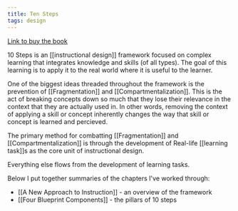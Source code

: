 ```yaml
---
title: Ten Steps
tags: design
---
```


[Link to buy the book](https://www.amazon.com/Steps-Complex-Learning-Jeroen-Merri-C3-ABnboer-dp-1138080802/dp/1138080802)


10 Steps is an [[instructional design]] framework focused on complex learning that integrates knowledge and skills (of all types). The goal of this learning is to apply it to the real world where it is useful to the learner.

One of the biggest ideas threaded throughout the framework is the prevention of [[Fragmentation]] and [[Compartmentalization]]. This is the act of breaking concepts down so much that they lose their relevance in the context that they are actually used in. In other words, removing the context of applying a skill or concept inherently changes the way that skill or concept is learned and percieved.

The primary method for combatting [[Fragmentation]] and [[Compartmentalization]] is through the development of Real-life [[learning task]]s as the core unit of instructional design. 

Everything else flows from the development of learning tasks.

Below I put together summaries of the chapters I've worked through:

- [[A New Approach to Instruction]] - an overview of the framework
- [[Four Blueprint Components]] - the pillars of 10 steps
